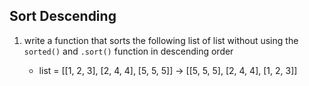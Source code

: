 ## Sort Descending 

1. write a function that sorts the following list of list without using the `sorted()` and `.sort()`
   function in descending order

   - list = [[1, 2, 3], [2, 4, 4], [5, 5, 5]] -> [[5, 5, 5], [2, 4, 4], [1, 2, 3]]
